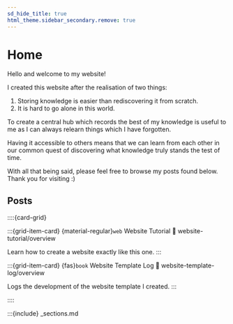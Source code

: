 ```yaml
---
sd_hide_title: true
html_theme.sidebar_secondary.remove: true
---
```


# Home

Hello and welcome to my website!

I created this website after the realisation of two things:

1. Storing knowledge is easier than rediscovering it from scratch.
1. It is hard to go alone in this world.

To create a central hub which records the best of my knowledge is useful to me as I can always relearn things which I have forgotten.

Having it accessible to others means that we can learn from each other in our common quest of discovering what knowledge truly stands the test of time.

With all that being said, please feel free to browse my posts found below. Thank you for visiting :)

## Posts

::::{card-grid}

:::{grid-item-card} {material-regular}`web` Website Tutorial
:link: website-tutorial/overview

Learn how to create a website exactly like this one.
:::

:::{grid-item-card} {fas}`book` Website Template Log
:link: website-template-log/overview

Logs the development of the website template I created.
:::

::::

<!-- Do not delete this as it will break section navigation otherwise -->
:::{include} _sections.md
